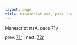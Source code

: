 ```yaml
---
layout: page
title: Manuscript msA, page 71v
---
```


Manuscript msA, page 71v

prev:  [71r](../71r) | next:  [72r](../72r)